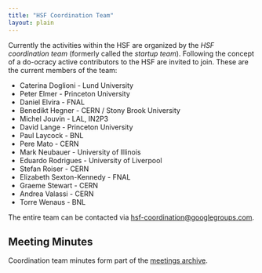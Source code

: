 ```yaml
---
title: "HSF Coordination Team"
layout: plain
---
```


Currently the activities within the HSF are organized by the _HSF coordination
team_ (formerly called the _startup team_). Following the concept of a do-ocracy
active contributors to the HSF are invited to join. These are the current
members of the team:

- Caterina Doglioni - Lund University
- Peter Elmer - Princeton University
- Daniel Elvira - FNAL
- Benedikt Hegner - CERN / Stony Brook University
- Michel Jouvin - LAL, IN2P3
- David Lange - Princeton University
- Paul Laycock - BNL
- Pere Mato - CERN
- Mark Neubauer - University of Illinois
- Eduardo Rodrigues - University of Liverpool
- Stefan Roiser - CERN
- Elizabeth Sexton-Kennedy - FNAL
- Graeme Stewart - CERN
- Andrea Valassi - CERN
- Torre Wenaus - BNL

The entire team can be contacted via <hsf-coordination@googlegroups.com>.

## Meeting Minutes

Coordination team minutes form part of the [meetings archive](minutes.html).
